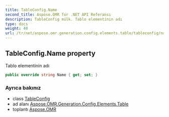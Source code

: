 ```yaml
---
title: TableConfig.Name
second_title: Aspose.OMR for .NET API Referansı
description: TableConfig mülk. Tablo elementinin adı
type: docs
weight: 40
url: /tr/net/aspose.omr.generation.config.elements.table/tableconfig/name/
---
```

## TableConfig.Name property

Tablo elementinin adı

```csharp
public override string Name { get; set; }
```

### Ayrıca bakınız

* class [TableConfig](../)
* ad alanı [Aspose.OMR.Generation.Config.Elements.Table](../../tableconfig/)
* toplantı [Aspose.OMR](../../../)


